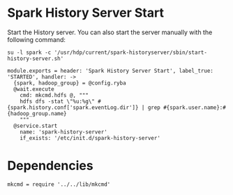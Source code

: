 
# Spark History Server Start

Start the History server. You can also start the server manually with the
following command:

```
su -l spark -c '/usr/hdp/current/spark-historyserver/sbin/start-history-server.sh'
```

    module.exports = header: 'Spark History Server Start', label_true: 'STARTED', handler: ->
      {spark, hadoop_group} = @config.ryba
      @wait.execute
        cmd: mkcmd.hdfs @, """
        hdfs dfs -stat \"%u:%g\" #{spark.history.conf['spark.eventLog.dir']} | grep #{spark.user.name}:#{hadoop_group.name}
        """
      @service.start
        name: 'spark-history-server'
        if_exists: '/etc/init.d/spark-history-server'

# Dependencies

    mkcmd = require '../../lib/mkcmd'
